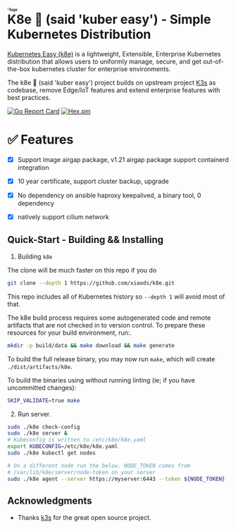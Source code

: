 <img src="./docs/k8e-logo.png" alt="logo" style="zoom:30%;" /><br/>
K8e 🚀 (said 'kuber easy') - Simple Kubernetes Distribution
===============================================
[Kubernetes Easy (k8e)](https://getk8e.com) is a lightweight, Extensible, Enterprise Kubernetes distribution that allows users to uniformly manage, secure, and get out-of-the-box kubernetes cluster for enterprise environments.

The k8e 🚀 (said 'kuber easy') project builds on upstream project [K3s](https://github.com/rancher/k3s) as codebase, remove Edge/IoT features and extend enterprise features with best practices.

[![Go Report Card](https://goreportcard.com/badge/github.com/xiaods/k8e)](https://goreportcard.com/report/github.com/xiaods/k8e) [![Hex.pm](https://img.shields.io/hexpm/l/apa)](https://github.com/xiaods/k8e/blob/master/LICENSE)

# ✅ Features
- [x] Support image airgap package, v1.21 airgap package support containerd integration
- [x] 10 year certificate, support cluster backup, upgrade
- [x] No dependency on ansible haproxy keepalived, a binary tool, 0 dependency
- [x] natively support cilium network


Quick-Start - Building && Installing
--------------
1. Building `k8e`

The clone will be much faster on this repo if you do
```bash
git clone --depth 1 https://github.com/xiaods/k8e.git
```

This repo includes all of Kubernetes history so `--depth 1` will avoid most of that.

The k8e build process requires some autogenerated code and remote artifacts that are not checked in to version control.
To prepare these resources for your build environment, run:.
```bash
mkdir -p build/data && make download && make generate
```

To build the full release binary, you may now run `make`, which will create `./dist/artifacts/k8e`.

To build the binaries using without running linting (ie; if you have uncommitted changes):
```bash
SKIP_VALIDATE=true make
```
2. Run server.

```bash
sudo ./k8e check-config
sudo ./k8e server &
# Kubeconfig is written to /etc/k8e/k8e.yaml
export KUBECONFIG=/etc/k8e/k8e.yaml
sudo ./k8e kubectl get nodes

# On a different node run the below. NODE_TOKEN comes from
# /var/lib/k8e/server/node-token on your server
sudo ./k8e agent --server https://myserver:6443 --token ${NODE_TOKEN}
```

Acknowledgments
--------------
- Thanks [k3s](https://github.com/rancher/k3s) for the great open source project.